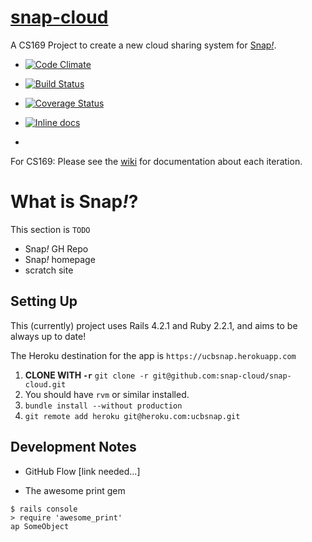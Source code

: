 # [snap-cloud][hk-app]
A CS169 Project to create a new cloud sharing system for [Snap<i>!</i>][sbe].

* [![Code Climate](https://codeclimate.com/github/snap-cloud/snap-cloud/badges/gpa.svg)](https://codeclimate.com/github/snap-cloud/snap-cloud)

* [![Build Status](https://travis-ci.org/snap-cloud/snap-cloud.svg?branch=master)](https://travis-ci.org/snap-cloud/snap-cloud)

* [![Coverage Status](https://coveralls.io/builds/2178945/badge)](https://coveralls.io/builds/2178945)

* [![Inline docs](http://inch-ci.org/github/snap-cloud/snap-cloud.svg?branch=master)](http://inch-ci.org/github/snap-cloud/snap-cloud)

* 
For CS169: Please see the [wiki][wiki] for documentation about each iteration.

# What is Snap<i>!</i>?
This section is `TODO`
- Snap<i>!</i> GH Repo
- Snap<i>!</i> homepage
- scratch site

## Setting Up
This (currently) project uses Rails 4.2.1 and Ruby 2.2.1, and aims to be always
up to date!

The Heroku destination for the app is `https://ucbsnap.herokuapp.com`

1. **CLONE WITH `-r`** `git clone -r git@github.com:snap-cloud/snap-cloud.git`
1. You should have `rvm` or similar installed.
2. `bundle install --without production`
3. `git remote add heroku git@heroku.com:ucbsnap.git`

[hk-app]: https://ucbsnap.herokuapp.com
[sbe]: http://snap.berkeley.edu
[wiki]: https://github.com/snap-cloud/snap-cloud/wiki/Iteration-0-Deliverables

## Development Notes

* GitHub Flow [link needed...]

* The awesome print gem
```
$ rails console
> require 'awesome_print'
ap SomeObject
```